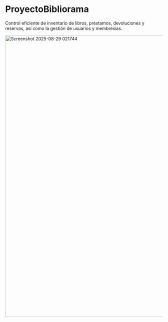 # ProyectoBibliorama
Control eficiente de inventario de libros, préstamos, devoluciones y reservas, así como la gestión de usuarios y membresías.

<img width="1161" height="901" alt="Screenshot 2025-08-29 021744" src="https://github.com/user-attachments/assets/7c475eb2-a500-47f2-b03e-e33a2ce1abca" />
